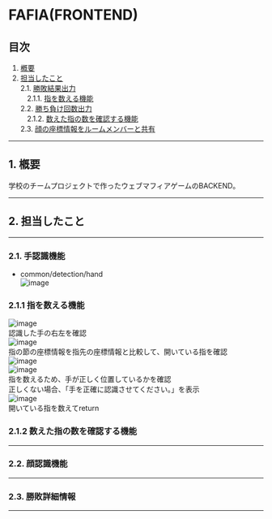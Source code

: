 # FAFIA(FRONTEND)

## 目次
1. [槪要](#1-槪要)
2. [担当したこと](#2-担当したこと)  
    2.1. [勝敗結果出力](#21-手認識機能)  
    ㅤ2.1.1. [指を数える機能](#211-指を数える機能)  
    2.2. [勝ち負け回数出力](#22-顔認識機能)    
    ㅤ2.1.2. [数えた指の数を確認する機能](#212-数えた指の数を確認する機能)  
    2.3. [顔の座標情報をルームメンバーと共有](#23-勝敗詳細情報)
---
## 1. 槪要
学校のチームプロジェクトで作ったウェブマフィアゲームのBACKEND。

---
## 2. 担当したこと

---
### 2.1. 手認識機能  
* common/detection/hand  
![image](https://user-images.githubusercontent.com/53047744/172786105-7e96c94d-5025-476b-af60-50d3b55322f3.png)  

### 2.1.1 指を数える機能  
![image](https://user-images.githubusercontent.com/53047744/172786432-b667b009-cb97-41e3-8a0d-f226dcbc415b.png)  
認識した手の右左を確認  
![image](https://user-images.githubusercontent.com/53047744/172789017-ddbdebde-079e-4f17-b5df-35f6e5ab4a3e.png)  
指の節の座標情報を指先の座標情報と比較して、開いている指を確認  
![image](https://user-images.githubusercontent.com/53047744/172790842-2eb3c19f-ee62-4283-9186-c869f5c19889.png)  
![image](https://user-images.githubusercontent.com/53047744/172787365-880dba32-4ca9-466a-9022-278bca14ea37.png)  
指を数えるため、手が正しく位置しているかを確認  
正しくない場合、「手を正確に認識させてください。」を表示  
![image](https://user-images.githubusercontent.com/53047744/172790514-100e8b10-9003-49c7-b9e7-a4a97de01f4f.png)  
開いている指を数えてreturn  

### 2.1.2 数えた指の数を確認する機能

---
### 2.2. 顔認識機能


---
### 2.3. 勝敗詳細情報

---
